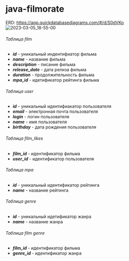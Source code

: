 # java-filmorate

ERD: https://app.quickdatabasediagrams.com/#/d/S0dVKo
![2023-03-05_18-55-00](https://user-images.githubusercontent.com/113539431/222958929-7cfa159d-447b-43a4-b66a-663a1f4b2268.png)

###### Таблица film
- ***id*** - уникальный индентифиатор фильма  
- ***name*** - название фильма  
- ***description*** - писание фильма  
- ***release_date*** - дата релиза фильма  
- ***duration*** - продолжительность фильма  
- ***mpa_id*** - идетификатор рейтинга фильма  

###### Таблица user
- ***id*** - уникальный идентифиакатор пользователя  
- ***email*** - электронная почта пользователя  
- ***login*** - логин пользователя  
- ***name*** - имя  пользователя  
- ***birthday*** - дата рождения пользователя   

###### Таблица film_likes
- ***film_id*** - идентификатор фильма  
- ***user_id*** - идентификатор пользователя   

###### Таблица mpa
- ***id*** - уникальный идентификатор рейтинга  
- ***name*** - название рейтинга  

###### Таблица genre
- ***id*** - уникальный идетификатор жанра  
- ***name*** - название жанра  

###### Таблица film genre
- ***film_id*** - идентификатор фильма  
- ***genre_id*** - идентификатор жанра 


<!-- Оформление посмотрел, все хорошо, но можно добавить сортировку с опсание таблиц по алфавиту
